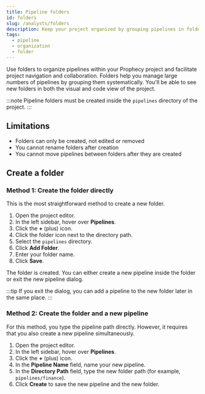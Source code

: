 ```yaml
---
title: Pipeline folders
id: folders
slug: /analysts/folders
description: Keep your project organized by grouping pipelines in folders
tags:
  - pipeline
  - organization
  - folder
---
```


Use folders to organize pipelines within your Prophecy project and facilitate project navigation and collaboration. Folders help you manage large numbers of pipelines by grouping them systematically. You'll be able to see new folders in both the visual and code view of the project.

:::note
Pipeline folders must be created inside the `pipelines` directory of the project.
:::

## Limitations

- Folders can only be created, not edited or removed
- You cannot rename folders after creation
- You cannot move pipelines between folders after they are created

## Create a folder

### Method 1: Create the folder directly

This is the most straightforward method to create a new folder.

1. Open the project editor.
1. In the left sidebar, hover over **Pipelines**.
1. Click the **+** (plus) icon.
1. Click the folder icon next to the directory path.
1. Select the `pipelines` directory.
1. Click **Add Folder**.
1. Enter your folder name.
1. Click **Save**.

The folder is created. You can either create a new pipeline inside the folder or exit the new pipeline dialog.

:::tip
If you exit the dialog, you can add a pipeline to the new folder later in the same place.
:::

### Method 2: Create the folder and a new pipeline

For this method, you type the pipeline path directly. However, it requires that you also create a new pipeline simultaneously.

1. Open the project editor.
1. In the left sidebar, hover over **Pipelines**.
1. Click the **+** (plus) icon.
1. In the **Pipeline Name** field, name your new pipeline.
1. In the **Directory Path** field, type the new folder path (for example, `pipelines/finance`).
1. Click **Create** to save the new pipeline and the new folder.
